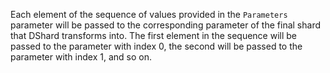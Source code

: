 Each element of the sequence of values provided in the `Parameters` parameter will be passed to the corresponding parameter of the final shard that DShard transforms into. The first element in the sequence will be passed to the parameter with index 0, the second will be passed to the parameter with index 1, and so on.
